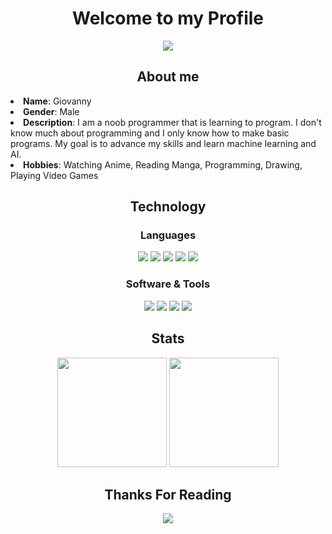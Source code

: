 <h1 align="center">Welcome to my Profile</h1>

<div align="center">
    <img src="https://c.tenor.com/kcJmQpS6eEsAAAAC/solo-leveling-sung.gif">
</div>

<div>
    <h2 align="center">About me</h2>
    <li><b>Name</b>: Giovanny</li>
    <li><b>Gender</b>: Male</li>
    <li><b>Description</b>: I am a noob programmer that is learning to program. I don't know much about programming and I only know how to make basic programs. My goal is to advance my skills and learn machine learning and AI.</li>
    <li><b>Hobbies</b>: Watching Anime, Reading Manga, Programming, Drawing, Playing Video Games</li>
</div>

<div align="center">
    <h2>Technology</h2>
    <h3>Languages</h3>
    <img src="https://img.shields.io/badge/-python-ffd43b?style=for-the-badge&labelColor=306998&logo=python&logoColor=white">
    <img src="https://img.shields.io/badge/-HTML 5-orange?style=for-the-badge&labelColor=orange&logo=html5&logoColor=white">
    <img src="https://img.shields.io/badge/-css 3-blue?style=for-the-badge&labelColor=blue&logo=css3&logoColor=white">
    <img src="https://img.shields.io/badge/-Javascript-F0DB4F?style=for-the-badge&labelColor=F0DB4F&logo=javascript&logoColor=black">
    <img src="https://img.shields.io/badge/-cpp-lightblue?style=for-the-badge&labelColor=lightblue&logo=cplusplus&logoColor=black">
    <h3>Software & Tools</h3>
    <img src="https://img.shields.io/badge/-vs code-2c2f33?style=for-the-badge&labelColor=2c2f33&logo=visualstudiocode&logoColor=blue">
    <img src="https://img.shields.io/badge/-git-orange?style=for-the-badge&labelColor=orange&logo=git&logoColor=black">
    <img src="https://img.shields.io/badge/-github-whitesmoke?style=for-the-badge&labelColor=whitesmoke&logo=github&logoColor=black">
    <img src="https://img.shields.io/badge/-Photoshop-blue?style=for-the-badge&labelColor=blue&logo=adobe-photoshop&logoColor=white">
</div>

<div align="center">
    <h2>Stats</h2>
    <img src="https://github-readme-stats.vercel.app/api/top-langs/?username=giovanny-martinez&layout=compact&theme=city_lights&hide_border=true" height="175px">
    <img src="https://github-readme-stats.vercel.app/api?username=giovanny-martinez&show_icons=true&theme=city_lights&hide_border=true" height="175px">
</div>

<div align="center">
    <h2>Thanks For Reading</h2>
    <img src="https://c.tenor.com/TlUAcBakV2cAAAAC/dragon-ball-super-goku.gif">
</div>
